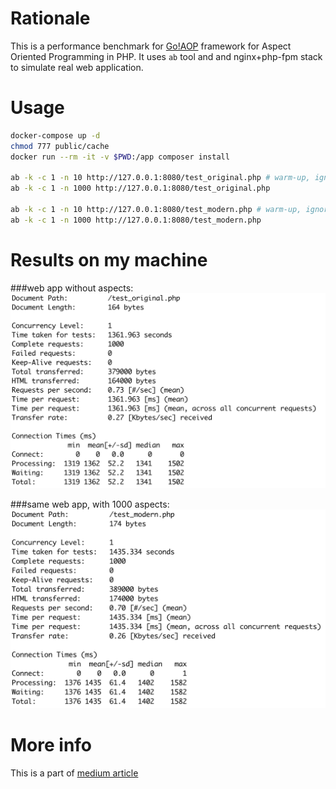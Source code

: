 # Rationale
This is a performance benchmark for [Go!AOP](https://github.com/goaop/framework) framework for Aspect Oriented Programming
in PHP. It uses `ab` tool and and nginx+php-fpm stack to simulate real web application.

# Usage
```bash
docker-compose up -d
chmod 777 public/cache
docker run --rm -it -v $PWD:/app composer install

ab -k -c 1 -n 10 http://127.0.0.1:8080/test_original.php # warm-up, ignore results
ab -k -c 1 -n 1000 http://127.0.0.1:8080/test_original.php

ab -k -c 1 -n 10 http://127.0.0.1:8080/test_modern.php # warm-up, ignore results
ab -k -c 1 -n 1000 http://127.0.0.1:8080/test_modern.php
```

# Results on my machine
###web app without aspects:
![screenshot](https://github.com/ivastly/goaop-hello-world/raw/benchmark-docker/goaop-benchmark-docker-no-aspects.png)

###same web app, with 1000 aspects:
![screenshot](https://github.com/ivastly/goaop-hello-world/raw/benchmark-docker/goaop-benchmark-docker-1000-aspects.png)

# More info
This is a part of [medium article](https://medium.com)
